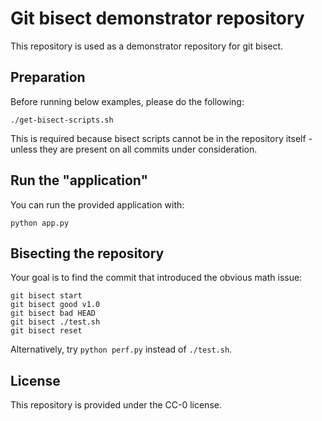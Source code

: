 # Git bisect demonstrator repository

This repository is used as a demonstrator repository for git bisect.

## Preparation

Before running below examples, please do the following:

```
./get-bisect-scripts.sh
```

This is required because bisect scripts cannot be in the repository
itself - unless they are present on all commits under consideration.

## Run the "application"

You can run the provided application with:

```
python app.py
```

## Bisecting the repository

Your goal is to find the commit that introduced the obvious math issue:

```
git bisect start
git bisect good v1.0
git bisect bad HEAD
git bisect ./test.sh
git bisect reset
```

Alternatively, try `python perf.py` instead of `./test.sh`. 

## License

This repository is provided under the CC-0 license.
